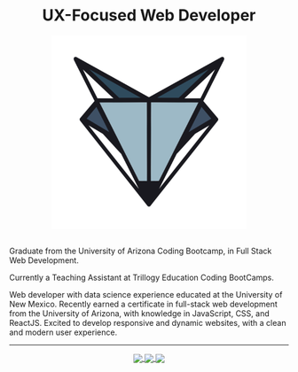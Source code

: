 <h1 align="center">
 UX-Focused Web Developer
</h1>

<div align='center'>
<img align="center" src="https://github.com/MatthewKaus/react-portfolio/blob/main/src/assets/images/foxKritaNoBack-medium.png" />
</div>

<br />

Graduate from the University of Arizona Coding Bootcamp, in Full Stack Web Development. 

Currently a Teaching Assistant at Trillogy Education Coding BootCamps.

Web developer with data science experience educated at the University of New Mexico. Recently earned a certificate in full-stack
web development from the University of Arizona, with knowledge in JavaScript, CSS, and ReactJS. Excited to develop responsive and
dynamic websites, with a clean and modern user experience.




 
 <hr />
 
 <div align='center'>
<a href="mailto:matthewkausfox@gmail.com">
  <img align="center" src="https://img.shields.io/badge/Gmail-D14836?style=for-the-badge&logo=gmail&logoColor=white" />
</a>
<a href="https://www.linkedin.com/in/matthewpkaus">
  <img align="center" src="https://img.shields.io/badge/LinkedIn-0077B5?style=for-the-badge&logo=linkedin&logoColor=white" />
</a>
<a href="https://matthewkaus.netlify.app/">
  <img align="center" src="https://img.shields.io/badge/PortFolio-%23000000.svg?style=for-the-badge&logo=netlify&logoColor=#00C7B7" />
</a>
</div>
